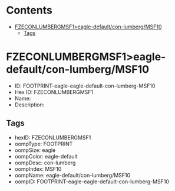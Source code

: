 



Contents
========

* [FZECONLUMBERGMSF1>eagle-default/con-lumberg/MSF10](#fzeconlumbergmsf1eagle-defaultcon-lumbergmsf10)
	* [Tags](#tags)

# FZECONLUMBERGMSF1>eagle-default/con-lumberg/MSF10

- ID: FOOTPRINT-eagle-eagle-default-con-lumberg-MSF10
- Hex ID: FZECONLUMBERGMSF1
- Name: 
- Description: 

## Tags

- hexID: FZECONLUMBERGMSF1
- oompType: FOOTPRINT
- oompSize: eagle
- oompColor: eagle-default
- oompDesc: con-lumberg
- oompIndex: MSF10
- oompName: eagle-default/con-lumberg/MSF10
- oompID: FOOTPRINT-eagle-eagle-default-con-lumberg-MSF10
